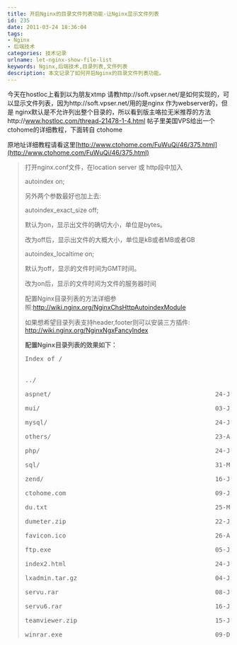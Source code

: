```yaml
---
title: 开启Nginx的目录文件列表功能-让Nginx显示文件列表
id: 235
date: 2011-03-24 18:36:04
tags:
- Nginx
- 后端技术
categories: 技术记录 
urlname: let-nginx-show-file-list
keywords: Nginx,后端技术,目录列表,文件列表
description: 本文记录了如何开启Nginx的目录文件列表功能。
---
```


今天在hostloc上看到以为朋友xtmp 请教http://soft.vpser.net/是如何实现的，可以显示文件列表，因为http://soft.vpser.net/用的是nginx 作为webserver的，但是 nginx默认是不允许列出整个目录的，所以看到版主咯拉无米推荐的方法http://www.hostloc.com/thread-21478-1-4.html 帖子里美国VPS给出一个ctohome的详细教程，下面转自 ctohome<!--more-->

原地址详细教程请看这里[http://www.ctohome.com/FuWuQi/46/375.html](http://www.ctohome.com/FuWuQi/46/375.html)
> 打开nginx.conf文件，在location server 或 http段中加入
>
> autoindex on;
>
> 另外两个参数最好也加上去:
>
> autoindex_exact_size off;
>
> 默认为on，显示出文件的确切大小，单位是bytes。
>
> 改为off后，显示出文件的大概大小，单位是kB或者MB或者GB
>
> autoindex_localtime on;
>
> 默认为off，显示的文件时间为GMT时间。
>
> 改为on后，显示的文件时间为文件的服务器时间
>
>
> 配置Nginx目录列表的方法详细参照:http://wiki.nginx.org/NginxChsHttpAutoindexModule
>
>
> 如果想希望目录列表支持header,footer则可以安装三方插件: http://wiki.nginx.org/NginxNgxFancyIndex
>
>
> **配置Nginx目录列表的效果如下：**
>
> <pre>Index of /
>
>
> ../
>
> aspnet/                                            24-Jan-2010 21:45       -
>
> mui/                                               03-Jun-2010 11:42       -
>
> mysql/                                             24-Jan-2010 21:42       -
>
> others/                                            23-Apr-2010 10:35       -
>
> php/                                               24-Jan-2010 21:47       -
>
> sql/                                               31-Mar-2010 15:14       -
>
> zend/                                              16-Jan-2010 15:21       -
>
> ctohome.com                                        09-Jan-2010 11:35     130
>
> du.txt                                             25-Mar-2010 21:36      10
>
> dumeter.zip                                        22-Jan-2010 12:05      2M
>
> favicon.ico                                        26-Aug-2009 04:36     318
>
> ftp.exe                                            05-Jan-2010 06:31      4M
>
> index2.html                                        24-Jan-2010 21:53      24
>
> lxadmin.tar.gz                                     04-Jan-2010 19:27    820K
>
> servu.rar                                          08-Jan-2010 15:01     10M
>
> servu6.rar                                         16-Jan-2010 12:17      5M
>
> teamviewer.zip                                     15-Jan-2010 10:50      3M
>
> winrar.exe                                         09-Dec-2009 14:23      1M</pre>
